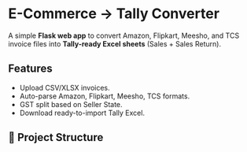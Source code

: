 # E-Commerce → Tally Converter

A simple **Flask web app** to convert Amazon, Flipkart, Meesho, and TCS invoice files into **Tally-ready Excel sheets** (Sales + Sales Return).

## Features
- Upload CSV/XLSX invoices.
- Auto-parse Amazon, Flipkart, Meesho, TCS formats.
- GST split based on Seller State.
- Download ready-to-import Tally Excel.

## 📂 Project Structure